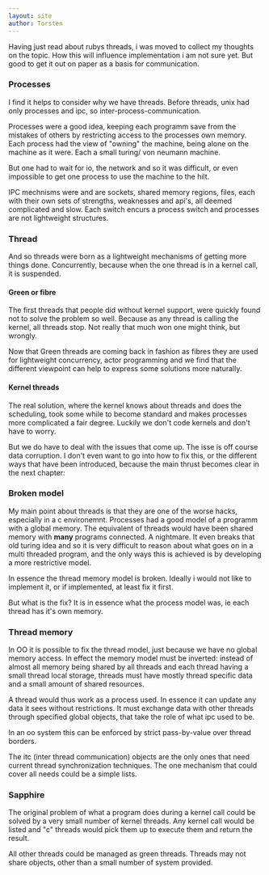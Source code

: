 ```yaml
---
layout: site
author: Torsten
---
```


Having just read about rubys threads, i was moved to collect my thoughts on the topic. How this will influence implementation
i am not sure yet. But good to get it out on paper as a basis for communication.

### Processes

I find it helps to consider why we have threads. Before threads, unix had only processes and ipc, 
so inter-process-communication.

Processes were a good idea, keeping each programm save from the mistakes of others by restricting access to the processes
own memory. Each process had the view of "owning" the machine, being alone on the machine as it were. Each a small turing/
von neumann machine.

But one had to wait for io, the network and so it was difficult, or even impossible to get one process to use the machine 
to the hilt.

IPC mechnisms were and are sockets, shared memory regions, files, each with their own sets of strengths, weaknesses and 
api's, all deemed complicated and slow. Each switch encurs a process switch and processes are not lightweight structures.

### Thread
 
And so threads were born as a lightweight mechanisms of getting more things done. Concurrently, because when the one
thread is in a kernel call, it is suspended.
 
#### Green or fibre

The first threads that people did without kernel support, were quickly found not to solve the problem so well. Because as any
thread is calling the kernel, all threads stop. Not really that much won one might think, but wrongly.

Now that Green threads are coming back in fashion as fibres they are used for lightweight concurrency, actor programming and
we find that the different viewpoint can help to express some solutions more naturally.

#### Kernel threads

The real solution, where the kernel knows about threads and does the scheduling, took some while to become standard and 
makes processes more complicated a fair degree. Luckily we don't code kernels and don't have to worry.

But we do have to deal with the issues that come up. The isse is off course data corruption. I don't even want to go into 
how to fix this, or the different ways that have been introduced, because the main thrust becomes clear in the next chapter:

### Broken model

My main point about threads is that they are one of the worse hacks, especially in a c environemnt. Processes had a good
model of a programm with a global memory. The equivalent of threads would have been shared memory with **many** programs
connected. A nightmare. It even breaks that old turing idea and so it is very difficult to reason about what goes on in a 
multi threaded program, and the only ways this is achieved is by developing a more restrictive model.

In essence the thread memory model is broken. Ideally i would not like to implement it, or if implemented, at least fix it
first.

But what is the fix? It is in essence what the process model was, ie each thread has it's own memory.

### Thread memory

In OO it is possible to fix the thread model, just because we have no global memory access. In effect the memory model 
must be inverted: instead of almost all memory being shared by all threads and each thread having a small thread local 
storage, threads must have mostly thread specific data and a small amount of shared resources.

A thread would thus work as a process used. In essence it can update any data it sees without restrictions. It must 
exchange data with other threads through specified global objects, that take the role of what ipc used to be.

In an oo system this can be enforced by strict pass-by-value over thread borders. 

The itc (inter thread communication) objects are the only ones that need current thread synchronization techniques.
The one mechanism that could cover all needs could be a simple lists.

### Sapphire

The original problem of what a program does during a kernel call could be solved by a very small number of kernel threads.
Any kernel call would be listed and "c" threads would pick them up to execute them and return the result.

All other threads could be managed as green threads. Threads may not share objects, other than a small number of system
provided.

